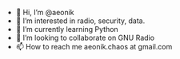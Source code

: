 - 👋 Hi, I’m @aeonik
- 👀 I’m interested in radio, security, data.
- 🌱 I’m currently learning Python
- 💞️ I’m looking to collaborate on GNU Radio
- 📫 How to reach me aeonik.chaos at gmail.com

<!---
aeonik/aeonik is a ✨ special ✨ repository because its `README.md` (this file) appears on your GitHub profile.
You can click the Preview link to take a look at your changes.
--->
